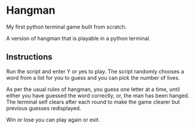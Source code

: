 # Hangman
My first python terminal game built from scratch.

A version of hangman that is playable in a python terminal.

## Instructions
Run the script and enter Y or yes to play.  The script randomly chooses a word from a list for you to guess and you can pick the number of lives.

As per the usual rules of hangman, you guess one letter at a time, until either you have guessed the word correctly, or, the man has been hanged. The terminal self clears after each round to make the game clearer but previous guesses redisplayed.

Win or lose you can play again or exit.
